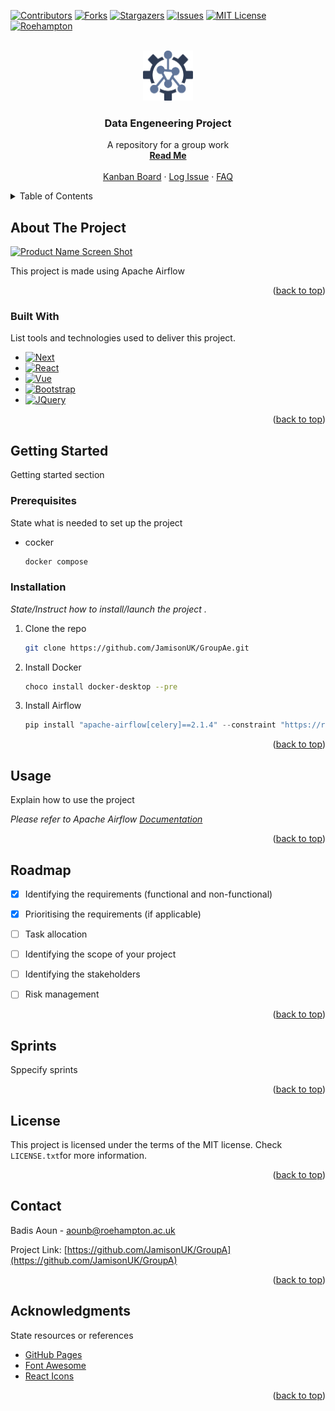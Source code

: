 <a name="readme-top"></a>

<!-- PROJECT SHIELDS
*** https://www.markdownguide.org/basic-syntax/#reference-style-links
-->

[![Contributors][contributors-shield]][contributors-url]
[![Forks][forks-shield]][forks-url]
[![Stargazers][stars-shield]][stars-url]
[![Issues][issues-shield]][issues-url]
[![MIT License][license-shield]][license-url]
[![Roehampton][Roehampton-shield]][Roehampton-url]



<!-- PROJECT LOGO -->
<br />
<div align="center">
  <a href="https://github.com/JamisonUK/GroupA/blob/main/ReadME.md">
    <img src="/images/logo.png" alt="Logo" width="80" height="80">
  </a>

  <h3 align="center">Data Engeneering Project</h3>

  <p align="center">
    A repository for a group work
    <br />
    <a href="https://github.com/users/JamisonUK/GroupA/ReadME.md"><strong>Read Me</strong></a>
    <br />
    <br />
    <a href="https://github.com/users/JamisonUK/projects/1">Kanban Board</a>
    ·
    <a href="https://github.com/JamisonUK/GroupA/issues">Log Issue</a>
    ·
    <a href="https://github.com/JamisonUK/GroupA/FAQ.md">FAQ</a>
  </p>
</div>



<!-- TABLE OF CONTENTS -->
<details>
  <summary>Table of Contents</summary>
  <ol>
    <li>
      <a href="#about-the-project">About The Project</a>
      <ul>
        <li><a href="#built-with">Built With</a></li>
      </ul>
    </li>
    <li>
      <a href="#getting-started">Getting Started</a>
      <ul>
        <li><a href="#prerequisites">Prerequisites</a></li>
        <li><a href="#installation">Installation</a></li>
      </ul>
    </li>
    <li><a href="#usage">Usage</a></li>
    <li><a href="#roadmap">Roadmap</a></li>
    <li><a href="#contributing">Contributing</a></li>
    <li><a href="#license">License</a></li>
    <li><a href="#contact">Contact</a></li>
    <li><a href="#acknowledgments">Acknowledgments</a></li>
  </ol>
</details>



<!-- ABOUT THE PROJECT -->
## About The Project

[![Product Name Screen Shot][product-screenshot]](https://airflow.apache.org/)

This project is made using Apache Airflow

<!-- Back to top -->
<p align="right">(<a href="#readme-top">back to top</a>)</p>


### Built With

List tools and technologies used to deliver this project.

* [![Next][Next.js]][Next-url]
* [![React][React.js]][React-url]
* [![Vue][Vue.js]][Vue-url]
* [![Bootstrap][Bootstrap.com]][Bootstrap-url]
* [![JQuery][JQuery.com]][JQuery-url]

<p align="right">(<a href="#readme-top">back to top</a>)</p>



<!-- GETTING STARTED -->
## Getting Started

Getting started section

### Prerequisites

State what is needed to set up the project
* cocker
  ```sh
  docker compose
  ```

### Installation

_State/Instruct how to install/launch the project ._

1. Clone the repo
   ```sh
   git clone https://github.com/JamisonUK/GroupAe.git
   ```
2. Install Docker
   ```sh
   choco install docker-desktop --pre
   ```
3. Install Airflow
   ```js
   pip install "apache-airflow[celery]==2.1.4" --constraint "https://raw.githubusercontent.com/apache/airflow/constraints-2.1.4/constraints-3.6.txt"
   ```

<p align="right">(<a href="#readme-top">back to top</a>)</p>



<!-- USAGE EXAMPLES -->
## Usage

Explain how to use the project

_Please refer to Apache Airflow [Documentation](https://airflow.apache.org/)_

<p align="right">(<a href="#readme-top">back to top</a>)</p>



<!-- ROADMAP -->
## Roadmap

- [x] Identifying the requirements (functional and non-functional)
- [x] Prioritising the requirements (if applicable)
- [ ] Task allocation
- [ ] Identifying the scope of your project
- [ ] Identifying the stakeholders
- [ ] Risk management



<p align="right">(<a href="#readme-top">back to top</a>)</p>



<!-- CONTRIBUTING -->
## Sprints

Sppecify sprints



<p align="right">(<a href="#readme-top">back to top</a>)</p>



<!-- LICENSE -->
## License

This project is licensed under the terms of the MIT license. Check `LICENSE.txt`for more information.

<p align="right">(<a href="#readme-top">back to top</a>)</p>



<!-- CONTACT -->
## Contact

Badis Aoun  - aounb@roehampton.ac.uk

Project Link: [https://github.com/JamisonUK/GroupA](https://github.com/JamisonUK/GroupA)

<p align="right">(<a href="#readme-top">back to top</a>)</p>



<!-- ACKNOWLEDGMENTS -->
## Acknowledgments

State resources or references

* [GitHub Pages](https://pages.github.com)
* [Font Awesome](https://fontawesome.com)
* [React Icons](https://react-icons.github.io/react-icons/search)

<p align="right">(<a href="#readme-top">back to top</a>)</p>



<!-- MARKDOWN LINKS & IMAGES -->
<!-- https://www.markdownguide.org/basic-syntax/#reference-style-links -->
[contributors-shield]: https://img.shields.io/github/contributors/JamisonUK/GroupA
[contributors-url]: https://github.com/JamisonUK/GroupA/graphs/contributors
[forks-shield]: https://img.shields.io/github/forks/JamisonUK/GroupA?style=social
[forks-url]: https://github.com/JamisonUK/GroupA/network/members
[stars-shield]: https://img.shields.io/github/stars/JamisonUK/GroupA?style=social
[stars-url]: https://github.com/JamisonUK/GroupA/stargazers
[issues-shield]: https://img.shields.io/github/issues/JamisonUK/GroupA
[issues-url]: https://github.com/JamisonUK/GroupA/issues
[license-shield]: https://img.shields.io/github/license/JamisonUK/GroupA
[license-url]: https://github.com/JamisonUK/GroupA/master/LICENSE.txt
[Roehampton-shield]: https://img.shields.io/badge/-Roehmpton%20University-brightgreen
[Roehampton-url]: https://www.roehampton.ac.uk
[product-screenshot]: images/screenshot.png
[Next.js]: https://img.shields.io/badge/next.js-000000?style=for-the-badge&logo=nextdotjs&logoColor=white
[Next-url]: https://nextjs.org/
[React.js]: https://img.shields.io/badge/React-20232A?style=for-the-badge&logo=react&logoColor=61DAFB
[React-url]: https://reactjs.org/
[Vue.js]: https://img.shields.io/badge/Vue.js-35495E?style=for-the-badge&logo=vuedotjs&logoColor=4FC08D
[Vue-url]: https://vuejs.org/
[Angular.io]: https://img.shields.io/badge/Angular-DD0031?style=for-the-badge&logo=angular&logoColor=white
[Angular-url]: https://angular.io/
[Svelte.dev]: https://img.shields.io/badge/Svelte-4A4A55?style=for-the-badge&logo=svelte&logoColor=FF3E00
[Svelte-url]: https://svelte.dev/
[Laravel.com]: https://img.shields.io/badge/Laravel-FF2D20?style=for-the-badge&logo=laravel&logoColor=white
[Laravel-url]: https://laravel.com
[Bootstrap.com]: https://img.shields.io/badge/Bootstrap-563D7C?style=for-the-badge&logo=bootstrap&logoColor=white
[Bootstrap-url]: https://getbootstrap.com
[JQuery.com]: https://img.shields.io/badge/jQuery-0769AD?style=for-the-badge&logo=jquery&logoColor=white
[JQuery-url]: https://jquery.com 
